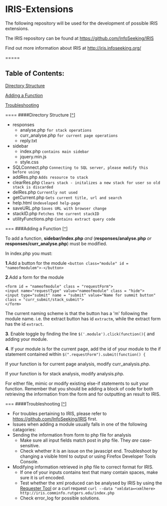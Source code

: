 IRIS-Extensions
===============

The following repository will be used for the development of possible IRIS extensions.

The IRIS repository can be found at https://github.com/InfoSeeking/IRIS

Find out more information about IRIS at http://iris.infoseeking.org/

=====
## Table of Contents:

[Directory Structure](https://github.com/InfoSeeking/IRIS-Extension#file-structure)

[Adding a Function](https://github.com/InfoSeeking/IRIS-Extension#adding-a-function)

[Troubleshooting](https://github.com/InfoSeeking/IRIS-Extension#troubleshooting)


====
####Directory Structure [[^]](https://github.com/InfoSeeking/IRIS-Extension#iris-extensions)
* responses
  * analyse.php `for stack operations`
  * curr_analyse.php	`for current page operations`
  * reply.txt 
* sidebar	
  * index.php `contains main sidebar`
  * jquery.min.js	
  * style.css 
* SQLConnect.php `Connecting to SQL server, please modify this before using`
* addRes.php `Adds resource to stack`
* clearRes.php `Clears stack - initalizes a new stack for user so old stack is discarded`
* delRes.php `Currently not used`
* getCurrent.php `Gets current title, url and search`
* help.html	`Undeveloped help-page`
* saveURL.php	`Saves URL with browser change`
* stackID.php	`Fetches the current stackID`
* utilityFunctions.php  `Contains extract query code`

===
###Adding a Function [[^]](https://github.com/InfoSeeking/IRIS-Extension#iris-extensions)

To add a function,  **sidebar/index.php** *and* (**responses/analyse.php** *or* **responses/curr_analyse.php**) must be modified.

In index.php you must:

**1**.Add a button for the module 
`<button class="module" id = "nameofmodulem">-</button>`

**2**.Add a form for the module
```
<form id = "nameofmodule" class = "requestForm">
<input name="requestType" value="nameofmodule" class = "hide">
<input type="submit" name = "submit" value="Name for summit button" class = "curr_submit/stack_submit">
</form>
```
The current naming scheme is that the button has a 'm' following the module name. i.e. the extract button has id `extractm`, while the extract form has the id `extract`.

**3**. Enable toggle by finding the line `$('.module').click(function(){` and adding your module.

**4**. If your module is for the current page, add the id of your module to the if statement contained within `$(".requestForm").submit(function() {`

If your function is for current page analysis, modify curr_analysis.php.

If your function is for stack analysis, modify analysis.php.

For either file, mimic or modify existing else-if statements to suit your function. Remember that you should be adding a block of code for both retrieving the information from the form and for outputting an result to IRIS.

===
####Troubleshooting [[^]](https://github.com/InfoSeeking/IRIS-Extension#iris-extensions)

* For troubles pertaining to IRIS, please refer to https://github.com/InfoSeeking/IRIS first.
* Issues when adding a module usually falls in one of the following catagories:
 * Sending the information from form to php file for analysis
   * Make sure all input fields match post in php file. They *are* case-sensitive.
    * Check whether it is an issue on the javascipt end. Troubleshoot by changing a visible html to output or using Firefox Developer Tools Console.
 * Modifying information retrieved in php file to correct format for IRIS.
   * If one of your inputs contains text that many contain spaces, make sure it is url encoded.
    * Test whether the xml produced can be analysed by IRIS by using the [Requester Tool](http://iris.comminfo.rutgers.edu/tests/requester/) or a curl request `curl --data "xmldata=<xmlhere> http://iris.comminfo.rutgers.edu/index.php`
     * Check error_log for possible solutions.
